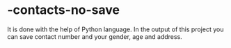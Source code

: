 # -contacts-no-save
It is done with the help of Python language.  In the output of this project you can save contact number and your gender, age and address.
